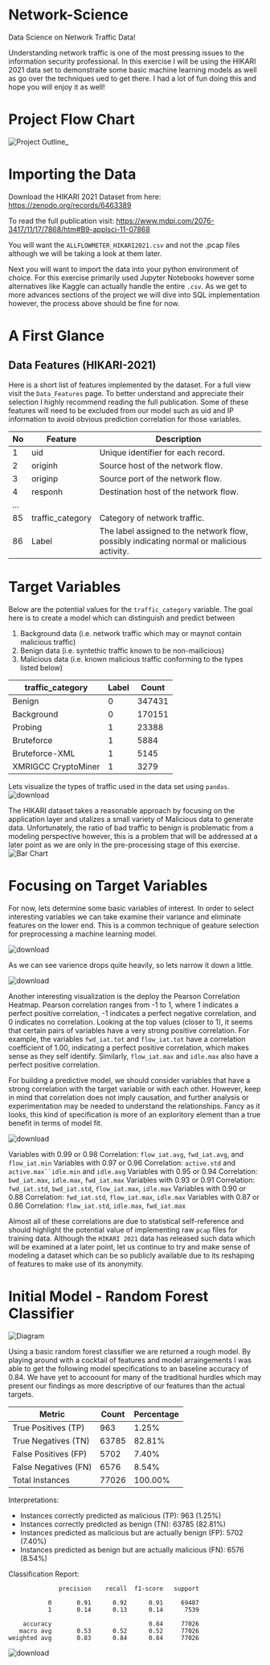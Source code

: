 # Network-Science
Data Science on Network Traffic Data!

Understanding network traffic is one of the most pressing issues to the information security professional. In this exercise I will be using the HIKARI 2021 data set to demonstraite some basic machine learning models as well as go over the techniques ued to get there. I had a lot of fun doing this and hope you will enjoy it as well!

# Project Flow Chart
![Project Outline_](https://github.com/tngos17/Network-Science/assets/64931318/f4348a9c-994c-493e-8d2d-81bbbf08275d)

# Importing the Data
Download the HIKARI 2021 Dataset from here: https://zenodo.org/records/6463389

To read the full publication visit: https://www.mdpi.com/2076-3417/11/17/7868/htm#B9-applsci-11-07868

You will want the `ALLFLOWMETER_HIKARI2021.csv` and not the .pcap files although we will be taking a look at them later.

Next you will want to import the data into your python environment of choice. For this exercise primarily used Jupyter Notebooks however some alternatives like Kaggle can actually handle the entire `.csv`. As we get to more advances sections of the project we will dive into SQL implementation however, the process above should be fine for now.

# A First Glance 

## Data Features (HIKARI-2021)
Here is a short list of features implemented by the dataset. For a full view visit the `Data_Features` page. To better understand and appreciate their selection I highly recommend reading the full publication. Some of these features will need to be excluded from our model such as uid and IP information to avoid obvious prediction correlation for those variables.

| No  | Feature                        | Description                                         |
|----|--------------------------------|-----------------------------------------------------|
| 1  | uid                            | Unique identifier for each record.                   |
| 2  | originh                        | Source host of the network flow.                     |
| 3  | originp                        | Source port of the network flow.                     |
| 4  | responh                         | Destination host of the network flow.                |
| ...|  | | |
| 85 | traffic_category                | Category of network traffic.                       |
| 86 | Label                           | The label assigned to the network flow, possibly indicating normal or malicious activity.|

# Target Variables

Below are the potential values for the `traffic_category` variable. The goal here is to create a model which can distinguish and predict between 
1. Background data (i.e. network traffic which may or maynot contain malicious traffic)
2. Benign data (i.e. syntethic traffic known to be non-mailicious)
3. Malicious data (i.e. known malicious traffic conforming to the types listed below)

| traffic_category    | Label | Count  |
| ------------------- | ----- | ------ |
| Benign              | 0     | 347431 |
| Background          | 0     | 170151 |
| Probing             | 1     | 23388  |
| Bruteforce          | 1     | 5884   |
| Bruteforce-XML      | 1     | 5145   |
| XMRIGCC CryptoMiner | 1     | 3279   |

Lets visualize the types of traffic used in the data set using `pandas`.
![download](https://github.com/tngos17/Network-Science/assets/64931318/af6001bc-ca25-4cd4-b377-77a5452d8fc5)

The HIKARI dataset takes a reasonable approach by focusing on the application layer and utalizes a small variety of Malicious data to generate data. Unfortunately, the ratio of bad traffic to benign is problematic from a modeling perspective however, this is a problem that will be addressed at a later point as we are only in the pre-processing stage of this exercise.
![Bar Chart](https://github.com/tngos17/Network-Science/assets/64931318/8f1301f4-dea8-4104-a1f0-a1533da6952d)

# Focusing on Target Variables

For now, lets determine some basic variables of interest. In order to select interesting variables we can take examine their variance and eliminate features on the lower end. This is a common technique of geature selection for preprocessing a machine learning model.

![download](https://github.com/tngos17/Network-Science/assets/64931318/bd78a255-34b8-4ba1-a858-e521fbb62c9f)

As we can see varience drops quite heavily, so lets narrow it down a little. 

![download](https://github.com/tngos17/Network-Science/assets/64931318/0eb4db1f-bb10-472d-befe-eb9e57b478bd)

Another interesting visualization is the deploy the Pearson Correlation Heatmap. Pearson correlation ranges from -1 to 1, where 1 indicates a perfect positive correlation, -1 indicates a perfect negative correlation, and 0 indicates no correlation. Looking at the top values (closer to 1), it seems that certain pairs of variables have a very strong positive correlation. For example, the variables `fwd_iat.tot` and `flow_iat.tot` have a correlation coefficient of 1.00, indicating a perfect positive correlation, which makes sense as they self identify. Similarly, `flow_iat.max` and `idle.max` also have a perfect positive correlation.

For building a predictive model, we should consider variables that have a strong correlation with the target variable or with each other. However, keep in mind that correlation does not imply causation, and further analysis or experimentation may be needed to understand the relationships. Fancy as it looks, this kind of specification is more of an exploritory element than a true benefit in terms of model fit.

![download](https://github.com/tngos17/Network-Science/assets/64931318/17bfadfc-f321-4931-a593-d065d9b6a1d8)

Variables with 0.99 or 0.98 Correlation: `flow_iat.avg`, `fwd_iat.avg`, and `flow_iat.min`
Variables with 0.97 or 0.96 Correlation: `active.std` and `active.max``idle.min` and `idle.avg`
Variables with 0.95 or 0.94 Correlation: `bwd_iat.max`, `idle.max`, `fwd_iat.max`
Variables with 0.93 or 0.91 Correlation: `fwd_iat.std`, `bwd_iat.std`, `flow_iat.max`, `idle.max`
Variables with 0.90 or 0.88 Correlation: `fwd_iat.std`, `flow_iat.max`, `idle.max`
Variables with 0.87 or 0.86 Correlation: `flow_iat.std`, `idle.max`, `fwd_iat.max`

Almost all of these correlations are due to statistical self-reference and should highlight the potential value of implementing raw  `pcap` files for training data. Although the `HIKARI 2021` data has released such data which will be examined at a later point, let us continue to try and make sense of modeling a dataset which can be so publicly available due to its reshaping of features to make use of its anonymity.

# Initial Model - Random Forest Classifier
![Diagram](https://github.com/tngos17/Network-Science/assets/64931318/f9e60b91-f919-49ee-94bd-53e6b87ea9c4)

Using a basic random forest classifier we are returned a rough model. By playing around with a cocktail of features and model arraingements I was able to get the following model specifications to an baseline accuracy of 0.84. We have yet to accoount for many of the traditional hurdles which may present our findings as more descriptive of our features than the actual targets.

|        Metric        | Count | Percentage |
|----------------------|-------|------------|
| True Positives (TP)  |  963  |   1.25%    |
| True Negatives (TN)  | 63785 |   82.81%   |
| False Positives (FP) | 5702  |   7.40%    |
| False Negatives (FN) | 6576  |   8.54%    |
|   Total Instances    | 77026 |  100.00%   |


Interpretations:

- Instances correctly predicted as malicious (TP): 963 (1.25%)
- Instances correctly predicted as benign (TN): 63785 (82.81%)
- Instances predicted as malicious but are actually benign (FP): 5702 (7.40%)
- Instances predicted as benign but are actually malicious (FN): 6576 (8.54%)

Classification Report:
```
              precision    recall  f1-score   support

           0       0.91      0.92      0.91     69487
           1       0.14      0.13      0.14      7539

    accuracy                           0.84     77026
   macro avg       0.53      0.52      0.52     77026
weighted avg       0.83      0.84      0.84     77026
```
![download](https://github.com/tngos17/Network-Science/assets/64931318/698dddc7-daf0-43cf-858d-b0d1f3515d35)


